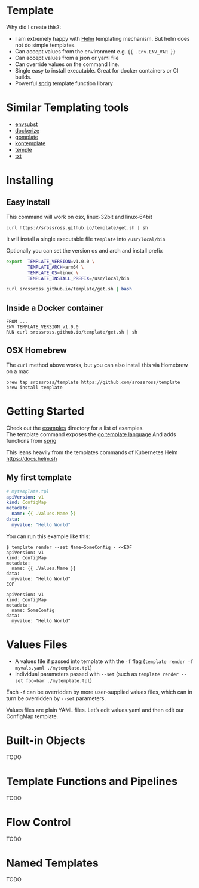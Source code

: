 # Template

Why did I create this?:

 * I am extremely happy with [Helm](https://docs.helm.sh) templating mechanism. But helm does not do simple templates.
 * Can accept values from the environment e.g. `{{ .Env.ENV_VAR }}`
 * Can accept values from a json or yaml file
 * Can override values on the command line.
 * Single easy to install executable. Great for docker containers or CI builds.
 * Powerful [sprig](https://godoc.org/github.com/Masterminds/sprig) template function library

# Similar Templating tools

* [envsubst](https://www.gnu.org/software/gettext/manual/html_node/envsubst-Invocation.html)
* [dockerize](https://github.com/jwilder/dockerize)
* [gomplate](https://github.com/hairyhenderson/gomplate)
* [kontemplate](https://github.com/tazjin/kontemplate)
* [temple](https://docwhat.github.io/temple/)
* [txt](https://github.com/jimmyfrasche/txt)

# Installing

## Easy install

This command will work on osx, linux-32bit and linux-64bit

```
curl https://srossross.github.io/template/get.sh | sh
```

It will install a single executable file `template` into `/usr/local/bin`

Optionally you can set the version os and arch and install prefix

```sh
export  TEMPLATE_VERSION=v1.0.0 \
        TEMPLATE_ARCH=arm64 \
        TEMPLATE_OS=linux \
        TEMPLATE_INSTALL_PREFIX=/usr/local/bin

curl srossross.github.io/template/get.sh | bash
```

## Inside a Docker container

```
FROM ...
ENV TEMPLATE_VERSION v1.0.0
RUN curl srossross.github.io/template/get.sh | sh
```

## OSX Homebrew

The `curl` method above works, but you can also install this via Homebrew on a mac

```
brew tap srossross/template https://github.com/srossross/template
brew install template
```

# Getting Started

Check out the [examples](examples) directory for a list of examples.  
The template command exposes the [go template language](https://golang.org/pkg/text/template/#hdr-Actions)
And adds functions from [sprig](http://masterminds.github.io/sprig/)

This leans heavily from the templates commands of Kubernetes Helm https://docs.helm.sh

## My first template


```yaml
# mytemplate.tpl
apiVersion: v1
kind: ConfigMap
metadata:
  name: {{ .Values.Name }}
data:
  myvalue: "Hello World"
```

You can run this example like this:

```
$ template render --set Name=SomeConfig - <<EOF
apiVersion: v1
kind: ConfigMap
metadata:
  name: {{ .Values.Name }}
data:
  myvalue: "Hello World"
EOF

apiVersion: v1
kind: ConfigMap
metadata:
  name: SomeConfig
data:
  myvalue: "Hello World"

```



# Values Files

* A values file if passed into template with the `-f` flag (`template render -f myvals.yaml ./mytemplate.tpl`)
* Individual parameters passed with `--set` (such as `template render --set foo=bar ./mytemplate.tpl`)

Each `-f` can be overridden by more user-supplied values files, which can in turn be overridden by `--set` parameters.

Values files are plain YAML files. Let’s edit values.yaml and then edit our ConfigMap template.

# Built-in Objects

TODO

# Template Functions and Pipelines

TODO

# Flow Control

TODO

# Named Templates

TODO

